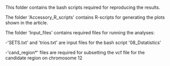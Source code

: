 This folder contains the bash scripts required for reproducing the results.

The folder 'Accessory_R_scripts' contains R-scripts for generating the plots shown in the article.

The folder 'Input_files' contains required files for running the analyses:

-'SETS.txt' and 'trios.txt' are input files for the bash script '08_Dstatistics'

-'cand_region*' files are required for subsetting the vcf file for the candidate region on chromosome 12
